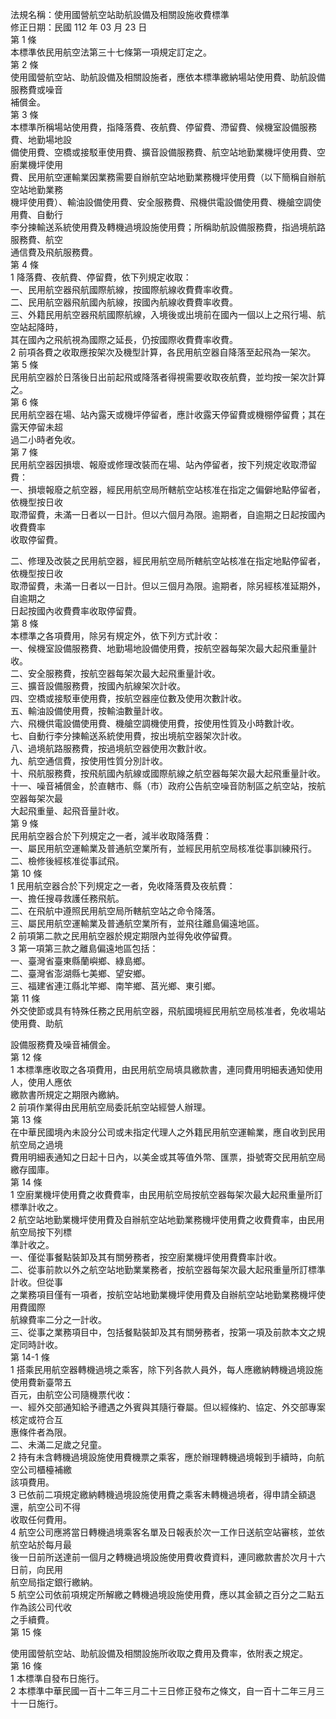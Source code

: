 法規名稱：使用國營航空站助航設備及相關設施收費標準  
修正日期：民國 112 年 03 月 23 日  
第 1 條  
本標準依民用航空法第三十七條第一項規定訂定之。  
第 2 條  
使用國營航空站、助航設備及相關設施者，應依本標準繳納場站使用費、助航設備服務費或噪音  
補償金。  
第 3 條  
本標準所稱場站使用費，指降落費、夜航費、停留費、滯留費、候機室設備服務費、地勤場地設  
備使用費、空橋或接駁車使用費、擴音設備服務費、航空站地勤業機坪使用費、空廚業機坪使用  
費、民用航空運輸業因業務需要自辦航空站地勤業務機坪使用費（以下簡稱自辦航空站地勤業務  
機坪使用費）、輸油設備使用費、安全服務費、飛機供電設備使用費、機艙空調使用費、自動行  
李分揀輸送系統使用費及轉機過境設施使用費；所稱助航設備服務費，指過境航路服務費、航空  
通信費及飛航服務費。  
第 4 條  
1 降落費、夜航費、停留費，依下列規定收取：  
一、民用航空器飛航國際航線，按國際航線收費費率收費。  
二、民用航空器飛航國內航線，按國內航線收費費率收費。  
三、外籍民用航空器飛航國際航線，入境後或出境前在國內一個以上之飛行場、航空站起降時，  
其在國內之飛航視為國際之延長，仍按國際收費費率收費。  
2 前項各費之收取應按架次及機型計算，各民用航空器自降落至起飛為一架次。  
第 5 條  
民用航空器於日落後日出前起飛或降落者得視需要收取夜航費，並均按一架次計算之。  
第 6 條  
民用航空器在場、站內露天或機坪停留者，應計收露天停留費或機棚停留費；其在露天停留未超  
過二小時者免收。  
第 7 條  
民用航空器因損壞、報廢或修理改裝而在場、站內停留者，按下列規定收取滯留費：  
一、損壞報廢之航空器，經民用航空局所轄航空站核准在指定之偏僻地點停留者，依機型按日收  
取滯留費，未滿一日者以一日計。但以六個月為限。逾期者，自逾期之日起按國內收費費率  
收取停留費。  


二、修理及改裝之民用航空器，經民用航空局所轄航空站核准在指定地點停留者，依機型按日收  
取滯留費，未滿一日者以一日計。但以三個月為限。逾期者，除另經核准延期外，自逾期之  
日起按國內收費費率收取停留費。  
第 8 條  
本標準之各項費用，除另有規定外，依下列方式計收：  
一、候機室設備服務費、地勤場地設備使用費，按航空器每架次最大起飛重量計收。  
二、安全服務費，按航空器每架次最大起飛重量計收。  
三、擴音設備服務費，按國內航線架次計收。  
四、空橋或接駁車使用費，按航空器座位數及使用次數計收。  
五、輸油設備使用費，按輸油數量計收。  
六、飛機供電設備使用費、機艙空調機使用費，按使用性質及小時數計收。  
七、自動行李分揀輸送系統使用費，按出境航空器架次計收。  
八、過境航路服務費，按過境航空器使用次數計收。  
九、航空通信費，按使用性質分別計收。  
十、飛航服務費，按飛航國內航線或國際航線之航空器每架次最大起飛重量計收。  
十一、噪音補償金，於直轄市、縣（市）政府公告航空噪音防制區之航空站，按航空器每架次最  
大起飛重量、起飛音量計收。  
第 9 條  
民用航空器合於下列規定之一者，減半收取降落費：  
一、屬民用航空運輸業及普通航空業所有，並經民用航空局核准從事訓練飛行。  
二、檢修後經核准從事試飛。  
第 10 條  
1 民用航空器合於下列規定之一者，免收降落費及夜航費：  
一、擔任搜尋救護任務飛航。  
二、在飛航中遵照民用航空局所轄航空站之命令降落。  
三、屬民用航空運輸業及普通航空業所有，並飛往離島偏遠地區。  
2 前項第二款之民用航空器於規定期限內並得免收停留費。  
3 第一項第三款之離島偏遠地區包括：  
一、臺灣省臺東縣蘭嶼鄉、綠島鄉。  
二、臺灣省澎湖縣七美鄉、望安鄉。  
三、福建省連江縣北竿鄉、南竿鄉、莒光鄉、東引鄉。  
第 11 條  
外交使節或具有特殊任務之民用航空器，飛航國境經民用航空局核准者，免收場站使用費、助航  


設備服務費及噪音補償金。  
第 12 條  
1 本標準應收取之各項費用，由民用航空局填具繳款書，連同費用明細表通知使用人，使用人應依  
繳款書所規定之期限內繳納。  
2 前項作業得由民用航空局委託航空站經營人辦理。  
第 13 條  
在中華民國境內未設分公司或未指定代理人之外籍民用航空運輸業，應自收到民用航空局之過境  
費用明細表通知之日起十日內，以美金或其等值外幣、匯票，掛號寄交民用航空局繳存國庫。  
第 14 條  
1 空廚業機坪使用費之收費費率，由民用航空局按航空器每架次最大起飛重量所訂標準計收之。  
2 航空站地勤業機坪使用費及自辦航空站地勤業務機坪使用費之收費費率，由民用航空局按下列標  
準計收之。  
一、僅從事餐點裝卸及其有關勞務者，按空廚業機坪使用費費率計收。  
二、從事前款以外之航空站地勤業業務者，按航空器每架次最大起飛重量所訂標準計收。但從事  
之業務項目僅有一項者，按航空站地勤業機坪使用費及自辦航空站地勤業務機坪使用費國際  
航線費率二分之一計收。  
三、從事之業務項目中，包括餐點裝卸及其有關勞務者，按第一項及前款本文之規定同時計收。  
第 14-1 條  
1 搭乘民用航空器轉機過境之乘客，除下列各款人員外，每人應繳納轉機過境設施使用費新臺幣五  
百元，由航空公司隨機票代收：  
一、經外交部通知給予禮遇之外賓與其隨行眷屬。但以經條約、協定、外交部專案核定或符合互  
惠條件者為限。  
二、未滿二足歲之兒童。  
2 持有未含轉機過境設施使用費機票之乘客，應於辦理轉機過境報到手續時，向航空公司櫃檯補繳  
該項費用。  
3 已依前二項規定繳納轉機過境設施使用費之乘客未轉機過境者，得申請全額退還，航空公司不得  
收取任何費用。  
4 航空公司應將當日轉機過境乘客名單及日報表於次一工作日送航空站審核，並依航空站於每月最  
後一日前所送達前一個月之轉機過境設施使用費收費資料，連同繳款書於次月十六日前，向民用  
航空局指定銀行繳納。  
5 航空公司依前項規定所解繳之轉機過境設施使用費，應以其金額之百分之二點五作為該公司代收  
之手續費。  
第 15 條  


使用國營航空站、助航設備及相關設施所收取之費用及費率，依附表之規定。  
第 16 條  
1 本標準自發布日施行。  
2 本標準中華民國一百十二年三月二十三日修正發布之條文，自一百十二年三月三十一日施行。  


